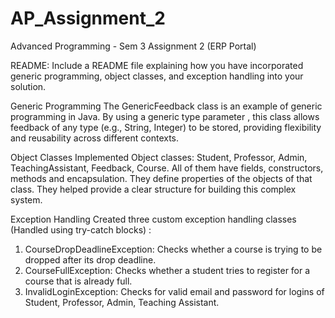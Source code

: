 # AP_Assignment_2
Advanced Programming - Sem 3 Assignment 2 (ERP Portal)

README: Include a README file explaining how you have incorporated generic
programming, object classes, and exception handling into your solution.

Generic Programming
The GenericFeedback<T> class is an example of generic programming in Java. By using a generic type parameter <T>, this class allows feedback of any type (e.g., String, Integer) to be stored, providing flexibility and reusability across different contexts.

Object Classes
Implemented Object classes: Student, Professor, Admin, TeachingAssistant, Feedback, Course. 
All of them have fields, constructors, methods and encapsulation.
They define properties of the objects of that class.
They helped provide a clear structure for building this complex system.


Exception Handling
Created three custom exception handling classes (Handled using try-catch blocks) :
1. CourseDropDeadlineException: Checks whether a course is trying to be dropped after its drop deadline.
2. CourseFullException: Checks whether a student tries to register for a course that is already full.
3. InvalidLoginException: Checks for valid email and password for logins of Student, Professor, Admin, Teaching Assistant.
